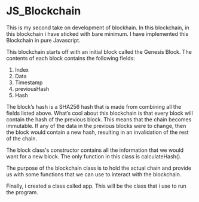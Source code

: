# JS_Blockchain


This is my second take on development of blockhain. In this blockchain, in this blockchain i have sticked with bare minimum. I have implemented this Blockchain in pure Javascript.


This blockchain starts off with an initial block called the Genesis Block. The contents of each block contains the following fields:
1. Index
2. Data
3. Timestamp
4. previousHash
5. Hash

 The block’s hash is a SHA256 hash that is made from combining all the fields listed above. What’s cool about this blockchain is that every block will contain the hash of the previous block. This means that the chain becomes immutable. If any of the data in the previous blocks were to change, then the block would contain a new hash, resulting in an invalidation of the rest of the chain.
 
 
 The block class's constructor contains all the information that we would want for a new block. The only function in this class is calculateHash(). 
 
 The purpose of the blockchain class is to hold the actual chain and provide us with some functions that we can use to interact with the blockchain. 
 
 Finally, i created a class called app. This will be the class that i use to run the program.

